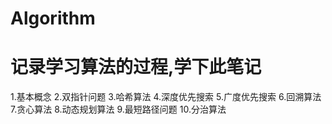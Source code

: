 # Algorithm
# 记录学习算法的过程,学下此笔记

1.基本概念
2.双指针问题
3.哈希算法
4.深度优先搜索
5.广度优先搜索
6.回溯算法
7.贪心算法
8.动态规划算法
9.最短路径问题
10.分治算法
